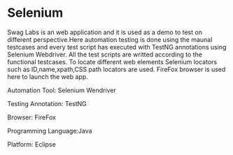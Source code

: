 # Selenium
Swag Labs is an web application and it is used as a demo to test on different perspective.Here automation testing is done using the maunal testcases and every test script has executed with TestNG annotations using Selenium Webdriver.
All the test scripts are writted according to the functional testcases. To locate different web elements Selenium locators such as ID,name,xpath,CSS path locators are used. FireFox browser is used here to launch the web app.

Automation Tool: Selenium Wendriver

Testing Annotation: TestNG

Browser: FireFox

Programming Language:Java

Platform: Eclipse

